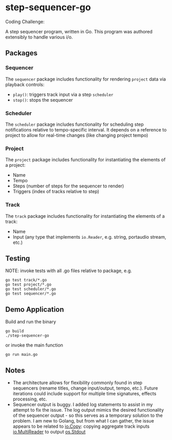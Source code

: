 # step-sequencer-go
Coding Challenge:

A step sequencer program, written in Go. This program was authored extensibly to handle various i/o.

## Packages

### Sequencer
The `sequencer` package includes functionality for rendering `project` data via playback controls:
* `play()`: triggers track input via a step `scheduler`
* `stop()`: stops the sequencer

### Scheduler
The `scheduler` package includes functionality for scheduling step notifications relative to tempo-specific interval. It depends on a reference to project to allow for real-time changes (like changing project tempo)

### Project
The `project` package includes functionality for instantiating the elements of a project:
* Name
* Tempo
* Steps (number of steps for the sequencer to render)
* Triggers (index of tracks relative to step)

### Track
The `track` package includes functionality for instantiating the elements of a track:
* Name
* Input (any type that implements `io.Reader`, e.g. string, portaudio stream, etc.)

## Testing
NOTE: invoke tests with all .go files relative to package, e.g.

```
go test track/*.go
go test project/*.go
go test scheduler/*.go
go test sequencer/*.go
```

## Demo Application
Build and run the binary
```
go build
./step-sequencer-go
```

or invoke the main function
```
go run main.go
```

## Notes
* The architecture allows for flexibility commonly found in step sequencers (rename titles, change input/output, tempo, etc.). Future iterations could include support for multiple time signatures, effects processing, etc.
* Sequencer output is buggy. I added log statements to assist in my attempt to fix the issue. The log output mimics the desired functionality of the sequencer output - so this serves as a temporary solution to the problem. I am new to Golang, but from what I can gather, the issue appears to be related to [io.Copy](https://golang.org/pkg/io/#Copy): copying aggregate track inputs [io.MultiReader](https://golang.org/pkg/io/#MultiReader) to output [os.Stdout](https://golang.org/pkg/os/#pkg-variables)